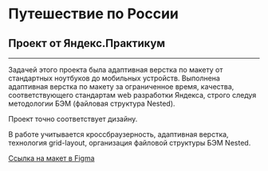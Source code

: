 # Путешествие по России
## Проект от Яндекс.Практикум

---------------------------------

Задачей этого проекта была адаптивная верстка по макету от стандартных ноутбуков до мобильных устройств.
Выполнена адаптивная верстка по макету за ограниченное время, качества, соответствующего стандартам web разработки Яндекса, строго следуя методологии БЭМ (файловая структура Nested).

Проект точно соответствует дизайну.

В работе учитывается кроссбраузерность, адаптивная верстка, технология grid-layout, организация файловой структуры БЭМ Nested.


[Ссылка на макет в Figma](https://www.figma.com/file/5S2WSbEFL6awjVWJ0NWL8Q/Sprint-3_-Russia-_-desktop-mobile?node-id=28503%3A0)
